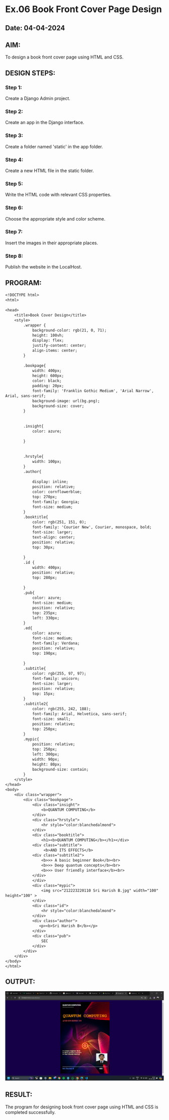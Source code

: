 # Ex.06 Book Front Cover Page Design
## Date: 04-04-2024

## AIM:
To design a book front cover page using HTML and CSS.

## DESIGN STEPS:

### Step 1:
Create a Django Admin project.

### Step 2:
Create an app in the Django interface.

### Step 3:
Create a folder named 'static' in the app folder.

### Step 4:
Create a new HTML file in the static folder.

### Step 5:
Write the HTML code with relevant CSS properties.

### Step 6:
Choose the appropriate style and color scheme.

### Step 7:
Insert the images in their appropriate places.

### Step 8:
Publish the website in the LocalHost.

## PROGRAM:

```
<!DOCTYPE html>
<html>

<head>
    <title>Book Cover Design</title>
    <style> 
        .wrapper {
            background-color: rgb(21, 0, 71);
            height: 100vh;
            display: flex;
            justify-content: center;
            align-items: center;
        }
        
        .bookpage{
            width: 400px;
            height: 600px;
            color: black;
            padding: 20px;
            font-family: 'Franklin Gothic Medium', 'Arial Narrow', Arial, sans-serif;
            background-image: url(bg.png);
            background-size: cover;
        }
            
        
        .insight{
            color: azure;
        
        }
        
        
        .hrstyle{
            width: 100px;
        }
        .author{
        
            display: inline;
            position: relative;
            color: cornflowerblue;
            top: 270px;
            font-family: Georgia;
            font-size: medium;
        }
        .booktitle{
            color: rgb(251, 151, 0);
            font-family: 'Courier New', Courier, monospace, bold;
            font-size: larger;
            text-align: center;
            position: relative;
            top: 30px;
        
        }
        .id {
            width: 400px;
            position: relative;
            top: 280px;
            
        }
        .pub{
            color: azure;
            font-size: medium;
            position: relative;
            top: 235px;
            left: 330px;
        }
        .ed{
            color: azure;
            font-size: medium;
            font-family: Verdana;
            position: relative;
            top: 190px;
        
        }
        .subtitle{
            color: rgb(255, 97, 97);
            font-family: unicorn;
            font-size: larger;
            position: relative;
            top: 15px;
        }
        .subtitle2{
            color: rgb(255, 242, 188);
            font-family: Arial, Helvetica, sans-serif;
            font-size: small;
            position: relative;
            top: 250px;
        }
        .mypic{
            position: relative;
            top: 250px;
            left: 300px;
            width: 90px;
            height: 80px;
            background-size: contain;
        }
    </style>
</head>
<body>
    <div class="wrapper">
        <div class="bookpage">
            <div class="insight">
                <b>QUANTUM COMPUTING</b>
            </div>
            <div class="hrstyle">
                <hr style="color:blanchedalmond">
            </div>
            <div class="booktitle">
                <h1><b>QUANTUM COMPUTING</b></h1></div>
            <div class="subtitle">
                 <b>AND ITS EFFECTS</b> 
            <div class="subtitle2">
                <b>>> A basic beginner Book</b><br>
                <b>>> Deep quantum concepts</b><br>
                <b>>> User friendly interface</b><br>
            </div>     
            </div>
            <div class="mypic">
                <img src="212223220110 Sri Harish B.jpg" width="100" height="100" >
            </div>
            <div class="id">
                <hr style="color:blanchedalmond">
            </div>
            <div class="author">
               <p><b>Sri Harish B</b></p>
            </div>
            <div class="pub">
                SEC
            </div>
        </div>
    </div>
</body>
</html>
```

## OUTPUT:

![alt text](<Book Cover Design.png>)

## RESULT:
The program for designing book front cover page using HTML and CSS is completed successfully.
